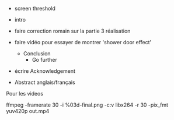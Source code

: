 
* screen threshold
* intro
* faire correction romain sur la partie 3 réalisation
* faire vidéo pour essayer de montrer 'shower door effect'
    * Conclusion
        * Go further

* écrire Acknowledgement
* Abstract anglais/français



Pour les videos


ffmpeg -framerate 30 -i %03d-final.png -c:v libx264 -r 30 -pix_fmt yuv420p out.mp4
